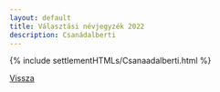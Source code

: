 ```yaml
---
layout: default
title: Választási névjegyzék 2022
description: Csanádalberti
---
```


{% include settlementHTMLs/Csanaadalberti.html %}

[Vissza](../)